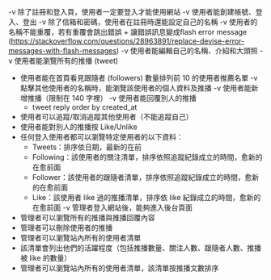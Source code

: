 -v 除了註冊和登入頁，使用者一定要登入才能使用網站
-v 使用者能創建帳號、登入、登出
-v 除了信箱和密碼，使用者在註冊時還能設定自己的名稱
-v 使用者的名稱不能重覆，若有重覆會跳出錯誤
    + 讓錯誤訊息變成flash error message (https://stackoverflow.com/questions/28963891/replace-devise-error-messages-with-flash-messages)
-v 使用者能編輯自己的名稱、介紹和大頭照
-v 使用者能瀏覽所有的推播 (tweet)
- 使用者能在首頁看見跟隨者 (followers) 數量排列前 10 的使用者推薦名單
-v 點擊其他使用者的名稱時，能瀏覽該使用者的個人資料及推播
-v 使用者能新增推播（限制在 140 字裡）
-v 使用者能回覆別人的推播
    + tweet reply order by created_at 
- 使用者可以追蹤/取消追蹤其他使用者（不能追蹤自己）
- 使用者能對別人的推播按 Like/Unlike
- 任何登入使用者都可以瀏覽特定使用者的以下資料：
    - Tweets：排序依日期，最新的在前
    - Following：該使用者的關注清單，排序依照追蹤紀錄成立的時間，愈新的在愈前面
    - Follower：該使用者的跟隨者清單，排序依照追蹤紀錄成立的時間，愈新的在愈前面
    - Like：該使用者 like 過的推播清單，排序依 like 紀錄成立的時間，愈新的在愈前面
-v 管理者登入網站後，能夠進入後台頁面 
- 管理者可以瀏覽所有的推播與推播回覆內容
- 管理者可以刪除使用者的推播
- 管理者可以瀏覽站內所有的使用者清單
- 該清單會列出他們的活躍程度（包括推播數量、關注人數、跟隨者人數、推播被 like 的數量）
- 管理者可以瀏覽站內所有的使用者清單，該清單按推播文數排序


